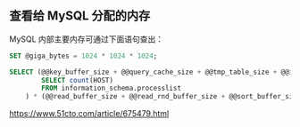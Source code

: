## 查看给 MySQL 分配的内存

MySQL 内部主要内存可通过下面语句查出：

```sql
SET @giga_bytes = 1024 * 1024 * 1024;

SELECT (@@key_buffer_size + @@query_cache_size + @@tmp_table_size + @@innodb_buffer_pool_size + @@innodb_additional_mem_pool_size + @@innodb_log_buffer_size + (
		SELECT count(HOST)
		FROM information_schema.processlist
	) * (@@read_buffer_size + @@read_rnd_buffer_size + @@sort_buffer_size + @@join_buffer_size + @@binlog_cache_size + @@thread_stack)) / @giga_bytes AS MAX_MEMORY_GB;
```

<https://www.51cto.com/article/675479.html>
